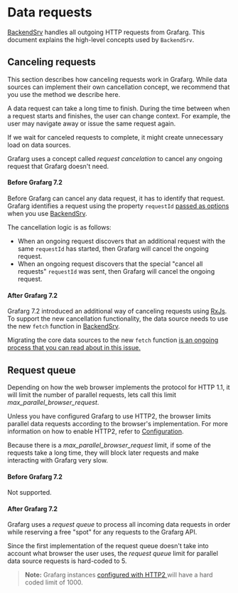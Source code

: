 # Data requests

[BackendSrv](https://grafarg.com/docs/grafarg/latest/packages_api/runtime/backendsrv) handles all outgoing HTTP requests from Grafarg. This document explains the high-level concepts used by `BackendSrv`.

## Canceling requests
This section describes how canceling requests work in Grafarg. While data sources can implement their own cancellation concept, we recommend that you use the method we describe here.

A data request can take a long time to finish. During the time between when a request starts and finishes, the user can change context. For example, the user may navigate away or issue the same request again.

If we wait for canceled requests to complete, it might create unnecessary load on data sources.

Grafarg uses a concept called _request cancelation_ to cancel any ongoing request that Grafarg doesn't need.

#### Before Grafarg 7.2
Before Grafarg can cancel any data request, it has to identify that request. Grafarg identifies a request using the property `requestId` [passed as options](https://github.com/famarker/grafarg/blob/master/docs/sources/packages_api/runtime/backendsrvrequest.md) when you use [BackendSrv](https://grafarg.com/docs/grafarg/latest/packages_api/runtime/backendsrv).

The cancellation logic is as follows:
- When an ongoing request discovers that an additional request with the same `requestId` has started, then Grafarg will cancel the ongoing request.
- When an ongoing request discovers that the special "cancel all requests" `requestId` was sent, then Grafarg will cancel the ongoing request.

#### After Grafarg 7.2
Grafarg 7.2 introduced an additional way of canceling requests using [RxJs](https://github.com/ReactiveX/rxjs). To support the new cancellation functionality, the data source needs to use the new `fetch` function in [BackendSrv](https://grafarg.com/docs/grafarg/latest/packages_api/runtime/backendsrv).

Migrating the core data sources to the new `fetch` function [is an ongoing process that you can read about in this issue.](https://github.com/famarker/grafarg/issues/27222)

## Request queue
Depending on how the web browser implements the protocol for HTTP 1.1, it will limit the number of parallel requests, lets call this limit _max_parallel_browser_request_. 

Unless you have configured Grafarg to use HTTP2, the browser limits parallel data requests according to the browser's implementation. For more information on how to enable HTTP2, refer to [Configuration](https://grafarg.com/docs/grafarg/latest/administration/configuration/#protocol).

Because there is a _max_parallel_browser_request_ limit, if some of the requests take a long time, they will block later requests and make interacting with Grafarg very slow.

#### Before Grafarg 7.2
Not supported. 

#### After Grafarg 7.2
Grafarg uses a _request queue_ to process all incoming data requests in order while reserving a free "spot" for any requests to the Grafarg API. 

Since the first implementation of the request queue doesn't take into account what browser the user uses, the _request queue_ limit for parallel data source requests is hard-coded to 5.

> **Note:** Grafarg instances [configured with HTTP2 ](https://grafarg.com/docs/grafarg/latest/administration/configuration/#protocol) will have a hard coded limit of 1000.
